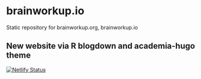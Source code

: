 # brainworkup.io

Static repository for brainworkup.org, brainworkup.io

## New website via R blogdown and academia-hugo theme

[![Netlify Status](https://api.netlify.com/api/v1/badges/9cd9b0a0-2c97-4a4e-bc99-417ad9190436/deploy-status)](https://app.netlify.com/sites/brainworkup/deploys)
